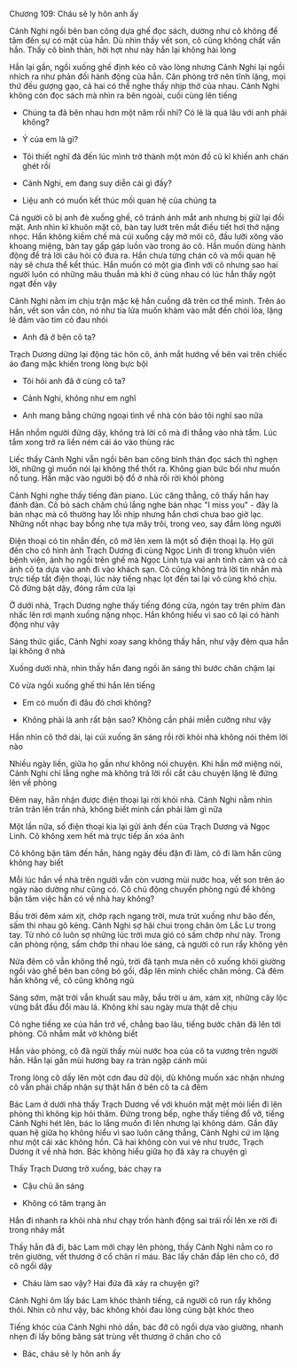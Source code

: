 




Chương 109: Cháu sẽ ly hôn anh ấy

Cảnh Nghi ngồi bên ban công dựa ghế đọc sách, dường như cô không để tâm đến sự có mặt của hắn. Dù nhìn thấy vết son, cô cũng không chất vấn hắn. Thấy cô bình thản, hời hợt như này hắn lại không hài lòng

Hắn lại gần, ngồi xuống ghế định kéo cô vào lòng nhưng Cảnh Nghi lại ngồi nhích ra như phản đối hành động của hắn. Căn phòng trở nên tĩnh lặng, mọi thứ đều gượng gạo, cả hai có thể nghe thấy nhịp thở của nhau. Cảnh Nghi không còn đọc sách mà nhìn ra bên ngoài, cuối cùng lên tiếng

- Chúng ta đã bên nhau hơn một năm rồi nhỉ? Có lẽ là quá lâu với anh phải không?

- Ý của em là gì?

- Tôi thiết nghĩ đã đến lúc mình trở thành một món đồ cũ kĩ khiến anh chán ghét rồi

- Cảnh Nghi, em đang suy diễn cái gì đấy?

- Liệu anh có muốn kết thúc mối quan hệ của chúng ta

Cả người cô bị anh đè xuống ghế, cô tránh ánh mắt anh nhưng bị giữ lại đối mặt. Anh nhìn kĩ khuôn mặt cô, bàn tay lướt trên mắt điều tiết hơi thở nặng nhọc. Hắn không kiềm chế mà cúi xuống cậy mở môi cô, đầu lưỡi xông vào khoang miệng, bàn tay gấp gáp luồn vào trong áo cô. Hắn muốn dùng hành động để trả lời câu hỏi cô đưa ra. Hắn chưa từng chán cô và mối quan hệ này sẽ chưa thể kết thúc. Hắn muốn có một gia đình với cô nhưng sao hai người luôn có những mâu thuẫn mà khi ở cùng nhau có lúc hắn thấy ngột ngạt đến vậy

Cảnh Nghi nằm im chịu trận mặc kệ hắn cuồng dã trên cơ thể mình. Trên áo hắn, vết son vẫn còn, nó như tia lửa muốn khảm vào mắt đến chói lòa, lặng lẽ đâm vào tim cô đau nhói

- Anh đã ở bên cô ta?

Trạch Dương dừng lại động tác hôn cô, ánh mắt hướng về bên vai trên chiếc áo đang mặc khiến trong lòng bực bội

- Tôi hỏi anh đã ở cùng cô ta?

- Cảnh Nghi, không như em nghĩ

- Anh mang bằng chứng ngoại tình về nhà còn bảo tôi nghĩ sao nữa

Hắn nhổm người đứng dậy, không trả lời cô mà đi thẳng vào nhà tắm. Lúc tắm xong trở ra liền ném cái áo vào thùng rác

Liếc thấy Cảnh Nghi vẫn ngồi bên ban công bình thản đọc sách thì nghẹn lời, những gì muốn nói lại không thể thốt ra. Không gian bức bối như muốn nổ tung. Hắn mặc vào người bộ đồ ở nhà rồi rời khỏi phòng

Cảnh Nghi nghe thấy tiếng đàn piano. Lúc căng thẳng, cô thấy hắn hay đánh đàn. Cô bỏ sách chăm chú lắng nghe bản nhạc "I miss you" - đây là bản nhạc mà cô thường hay lỗi nhịp nhưng hắn chơi chưa bao giờ lạc. Những nốt nhạc bay bổng nhẹ tựa mây trôi, trong veo, say đắm lòng người

Điện thoại có tin nhắn đến, cô mở lên xem là một số điện thoại lạ. Họ gửi đến cho cô hình ảnh Trạch Dương đi cùng Ngọc Linh đi trong khuôn viên bệnh viện, ảnh họ ngồi trên ghế mà Ngọc Linh tựa vai anh tình cảm và có cả ảnh cô ta dựa vào anh đi vào khách sạn. Cô cũng không trả lời tin nhắn mà trực tiếp tắt điện thoại, lúc này tiếng nhạc lọt đến tai lại vô cùng khó chịu. Cô đứng bật dậy, đóng rầm cửa lại

Ở dưới nhà, Trạch Dương nghe thấy tiếng đóng cửa, ngón tay trên phím đàn nhấc lên rơi mạnh xuống nặng nhọc. Hắn không hiểu vì sao cô lại có hành động như vậy

Sáng thức giấc, Cảnh Nghi xoay sang không thấy hắn, như vậy đêm qua hắn lại không ở nhà

Xuống dưới nhà, nhìn thấy hắn đang ngồi ăn sáng thì bước chân chậm lại

Cô vừa ngồi xuống ghế thì hắn lên tiếng

- Em có muốn đi đâu đó chơi không?

- Không phải là anh rất bận sao? Không cần phải miễn cưỡng như vậy

Hắn nhìn cô thở dài, lại cúi xuống ăn sáng rồi rời khỏi nhà không nói thêm lời nào

Nhiều ngày liền, giữa họ gần như không nói chuyện. Khi hắn mở miệng nói, Cảnh Nghi chỉ lắng nghe mà không trả lời rồi cắt câu chuyện lặng lẽ đứng lên về phòng

Đêm nay, hắn nhận được điện thoại lại rời khỏi nhà. Cảnh Nghi nằm nhìn trân trân lên trần nhà, không biết mình cần phải làm gì nữa

Một lần nữa, số điện thoại kia lại gửi ảnh đến của Trạch Dương và Ngọc Linh. Cô không xem hết mà trực tiếp ấn xóa ảnh

Cô không bận tâm đến hắn, hàng ngày đều đặn đi làm, cô đi làm hắn cũng không hay biết

Mỗi lúc hắn về nhà trên người vẫn còn vương mùi nước hoa, vết son trên áo ngày nào dường như cũng có. Cô chủ động chuyển phòng ngủ để không bận tâm việc hắn có về nhà hay không?

Bầu trời đêm xám xịt, chớp rạch ngang trời, mưa trút xuống như bão đến, sấm thi nhau gõ kẻng. Cảnh Nghi sợ hãi chui trong chăn ôm Lắc Lư trong tay. Từ nhỏ cô luôn sợ những lúc trời mưa gió có sấm chớp như này. Trong căn phòng rộng, sấm chớp thi nhau lóe sáng, cả người cô run rẩy không yên

Nửa đêm cô vẫn không thể ngủ, trời đã tạnh mưa nên cô xuống khỏi giường ngồi vào ghế bên ban công bó gối, đắp lên mình chiếc chăn mỏng. Cả đêm hắn không về, cô cũng không ngủ

Sáng sớm, mặt trời vẫn khuất sau mây, bầu trời u ám, xám xịt, những cây lộc vừng bắt đầu đổi màu lá. Không khí sau ngày mưa thật dễ chịu

Cô nghe tiếng xe của hắn trở về, chẳng bao lâu, tiếng bước chân đã lên tới phòng. Cô nhắm mắt vờ không biết

Hắn vào phòng, cô đã ngửi thấy mùi nước hoa của cô ta vương trên người hắn. Hắn lại gần mùi hương bay ra tràn ngập cánh mũi

Trong lòng cô dấy lên một cơn đau dữ dội, dù không muốn xác nhận nhưng cô vẫn phải chấp nhận sự thật hắn ở bên cô ta cả đêm

Bác Lam ở dưới nhà thấy Trạch Dương về với khuôn mặt mệt mỏi liền đi lên phòng thì không kịp hỏi thăm. Đứng trong bếp, nghe thấy tiếng đổ vỡ, tiếng Cảnh Nghi hét lên, bác lo lắng muốn đi lên nhưng lại không dám. Gần đây quan hệ giữa họ không hiểu vì sao luôn căng thẳng, Cảnh Nghi cứ im lặng như một cái xác không hồn. Cả hai không còn vui vẻ như trước, Trạch Dương ít về nhà hơn. Bác không hiểu giữa họ đã xảy ra chuyện gì

Thấy Trạch Dương trở xuống, bác chạy ra

- Cậu chủ ăn sáng

- Không có tâm trạng ăn

Hắn đi nhanh ra khỏi nhà như chạy trốn hành động sai trái rồi lên xe rời đi trong nháy mắt

Thấy hắn đã đi, bác Lam mới chạy lên phòng, thấy Cảnh Nghi nằm co ro trên giường, vết thương ở cổ chân rỉ máu. Bác lấy chăn đắp lên cho cô, đỡ cô ngồi dậy

- Cháu làm sao vậy? Hai đứa đã xảy ra chuyện gì?

Cảnh Nghi ôm lấy bác Lam khóc thành tiếng, cả người cô run rẩy không thôi. Nhìn cô như vậy, bác không khỏi đau lòng cũng bật khóc theo

Tiếng khóc của Cảnh Nghi nhỏ dần, bác đỡ cô ngồi dựa vào giường, nhanh nhẹn đi lấy bông băng sát trùng vết thương ở chân cho cô

- Bác, cháu sẽ ly hôn anh ấy




